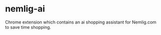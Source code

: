 # nemlig-ai
Chrome extension which contains an ai shopping assistant for Nemlig.com to save time shopping.
